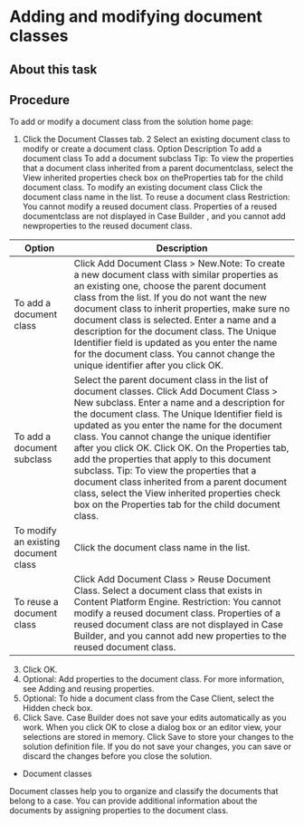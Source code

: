 # Adding and modifying document classes

## About this task

## Procedure

To add or modify a document class from the solution home page:

1. Click the Document Classes tab.
2 Select an existing document class to modify or create a document class. Option Description To add a document class To add a document subclass Tip: To view the properties that a document class inherited from a parent documentclass, select the View inherited properties check box on theProperties tab for the child document class. To modify an existing document class Click the document class name in the list. To reuse a document class Restriction: You cannot modify a reused document class. Properties of a reused documentclass are not displayed in Case Builder , and you cannot add newproperties to the reused document class.

| Option                               | Description                                                                                                                                                                                                                                                                                                                                                                                                                                                                                                                                                                                                |
|--------------------------------------|------------------------------------------------------------------------------------------------------------------------------------------------------------------------------------------------------------------------------------------------------------------------------------------------------------------------------------------------------------------------------------------------------------------------------------------------------------------------------------------------------------------------------------------------------------------------------------------------------------|
| To add a document class              | Click Add Document Class > New.Note: To create a new document class with similar properties as an existing one, choose the parent document class from the list. If you do not want the new document class to inherit properties, make sure no document class is selected.  Enter a name and a description for the document class. The Unique Identifier field is updated as you enter the name for the document class. You cannot change the unique identifier after you click OK.                                                                                                                         |
| To add a document subclass           | Select the parent document class in the list of document classes. Click Add Document Class > New subclass. Enter a name and a description for the document class. The Unique Identifier field is updated as you enter the name for the document class. You cannot change the unique identifier after you click OK. Click OK. On the Properties tab, add the properties that apply to this document subclass.  Tip: To view the properties that a document class inherited from a parent document class, select the View inherited properties check box on the Properties tab for the child document class. |
| To modify an existing document class | Click the document class name in the list.                                                                                                                                                                                                                                                                                                                                                                                                                                                                                                                                                                 |
| To reuse a document class            | Click Add Document Class > Reuse Document Class. Select a document class that exists in Content Platform Engine.  Restriction: You cannot modify a reused document class. Properties of a reused document class are not displayed in Case Builder, and you cannot add new properties to the reused document class.                                                                                                                                                                                                                                                                                         |

3. Click OK.
4. Optional: 
Add properties to the document class. For more information, see Adding and reusing properties.
5. Optional: To hide a document class from the Case Client, select the
Hidden check box.
6. Click Save.
Case Builder does not save
your edits automatically as you work. When you click OK to close a dialog box
or an editor view, your selections are stored in memory. Click Save to store
your changes to the solution definition file. If you do not save your changes, you can save or
discard the changes before you close the solution.

- Document classes

Document classes help you to organize and classify the documents that belong to a case. You can provide additional information about the documents by assigning properties to the document class.